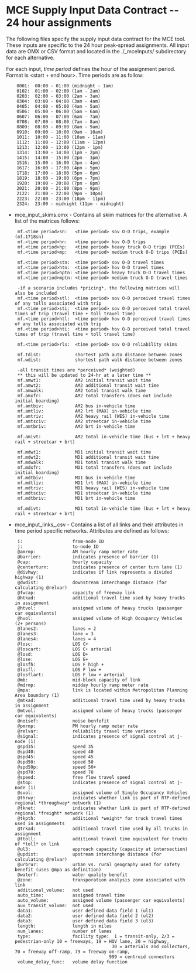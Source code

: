 # MCE Supply Input Data Contract -- 24 hour assignments

The following files specify the supply input data contract for the MCE tool. These inputs are specific to the 24 hour peak-spread assignments. All input data are OMX or CSV format and located in the ./\_mceInputs/ subdirectory for each alternative.
 
 For each input, *time period* defines the hour of the assignment period. Format is <start + end hour>. Time periods are as follow:
   
        0001:  00:00 - 01:00 (midnight - 1am)
        0102:  01:00 - 02:00 (1am - 2am)
        0203:  02:00 - 03:00 (2am - 3am)
        0304:  03:00 - 04:00 (3am - 4am)
        0405:  04:00 - 05:00 (4am - 5am)
        0506:  05:00 - 06:00 (5am - 6am)
        0607:  06:00 - 07:00 (6am - 7am)
        0708:  07:00 - 08:00 (7am - 8am)
        0809:  08:00 - 09:00 (8am - 9am)
        0910:  09:00 - 10:00 (9am - 10am)
        1011:  10:00 - 11:00 (10am - 11am)
        1112:  11:00 - 12:00 (11am - 12pm)
        1213:  12:00 - 13:00 (12pm - 1pm)
        1314:  13:00 - 14:00 (1pm - 2pm)
        1415:  14:00 - 15:00 (2pm - 3pm)
        1516:  15:00 - 16:00 (3pm - 4pm)
        1617:  16:00 - 17:00 (4pm - 5pm)
        1718:  17:00 - 18:00 (5pm - 6pm)
        1819:  18:00 - 19:00 (6pm - 7pm)
        1920:  19:00 - 20:00 (7pm - 8pm)
        2021:  20:00 - 21:00 (8pm - 9pm)
        2122:  21:00 - 22:00 (9pm - 10pm)
        2223:  22:00 - 23:00 (10pm - 11pm)
        2324:  23:00 - midnight (11pm - midnight)
 
 
 - mce_input_skims.omx - Contains all skim matrices for the alternative. A list of the matrices follows:

        mf.<time period>sn:   <time period> sov O-D trips, example (mf.1718sn)
        mf.<time period>hn:   <time period> hov O-D trips
        mf.<time period>hp:   <time period> heavy truck O-D trips (PCEs)
        mf.<time period>mp:   <time period> medium truck O-D trips (PCEs)
        
        mf.<time period>stn:  <time period> sov O-D travel times
        mf.<time period>htn:  <time period> hov O-D travel times
        mf.<time period>hptn: <time period> heavy truck O-D travel times
        mf.<time period>mptn: <time period> medium truck O-D travel times

        -if a scenario includes *pricing*, the following matrices will also be included
        mf.<time period>stl:  <time period> sov O-D perceived travel times of any tolls associated with trip
        mf.<time period>sti:  <time period> sov O-D perceived total travel times of trip (travel time + toll travel time)
        mf.<time period>htl:  <time period> hov O-D perceived travel times of any tolls associated with trip
        mf.<time period>hti:  <time period> hov O-D perceived total travel times of trip (travel time + toll travel time)  
    
        mf.<time period>rls:  <time period> sov O-D reliability skims
   
        mf.tdist:             shortest path auto distance between zones
        mf.wdist:             shortest path walk distance between zones

        -all transit times are *perceived* (weighted)
        ** this will be updated to 24-hr at a later time **
        mf.amwt1:             AM2 initial transit wait time
        mf.amwt2:             AM2 additional transit wait time
        mf.amwalk:            AM2 total tranist walk time
        mf.amxfr:             AM2 total transfers (does not include initial boarding)
        mf.amtbiv:            AM2 bus in-vehicle time
        mf.amtliv:            AM2 lrt (MAX) in-vehicle time
        mf.amtriv:            AM2 heavy rail (WES) in-vehicle time
        mf.amtsciv:           AM2 streetcar in-vehicle time 
        mf.amtbriv:           AM2 brt in-vehicle time
        
        mf.amivt:             AM2 total in-vehicle time (bus + lrt + heavy rail + streetcar + brt)
        
        mf.mdwt1:             MD1 initial transit wait time
        mf.mdwt2:             MD1 additional transit wait time
        mf.mdwalk:            MD1 total tranist walk time
        mf.mdxfr:             MD1 total transfers (does not include initial boarding)
        mf.mdtbiv:            MD1 bus in-vehicle time
        mf.mdtliv:            MD1 lrt (MAX) in-vehicle time
        mf.mdtriv:            MD1 heavy rail (WES) in-vehicle time
        mf.mdtsciv:           MD1 streetcar in-vehicle time
        mf.mdtbriv:           MD1 brt in-vehicle time
        
        mf.mdivt:             MD1 total in-vehicle time (bus + lrt + heavy rail + streetcar + brt)

        
 - mce_input_links_<time period>.csv - Contains a list of all links and their attributes in time period specific networks. Attributes are defined as follows:

        i:                   from-node ID
        j:                   to-node ID
        @amrmp:              AM hourly ramp meter rate
        @barrier:            indicates presence of barrier (1)
        @cap:                hourly capacity
        @centerturn:         indicates presence of center turn lane (1)
        @divhwy:             indicates if link represents a divided highway (1)
        @dwdist:             downstream interchange distance (for calculating @relvar)
        @fwcap:              capacity of freeway link
        @htkad:              additional travel time used by heavy trucks in assignment
        @htvol:              assigned volume of heavy trucks (passenger car equivalents)
        @hvol:               assigned volume of High Occupancy Vehicles (2+ persons)
        @lanes2:             lanes = 2
        @lanes3:             lane = 3
        @lanes4:             lanes = 4
        @losc:               LOS C+
        @loscart:            LOS C+ arterial
        @losd:               LOS D+
        @lose:               LOS E+
        @losfh:              LOS F high +
        @losfl:              LOS F low +
        @losflart:           LOS F low + arterial
        @mb:                 mid-block capacity of link
        @mdrmp:              midday hourly ramp meter rate
        @mpa:                link is located within Metropolitan Planning Area boundary (1)
        @mtkad:              additional travel time used by heavy trucks in assignment
        @mtvol:              assigned volume of heavy trucks (passenger car equivalents)
        @noisef:             noise benfefit
        @pmrmp:              PM hourly ramp meter rate
        @relvar:             reliability travel time variance
        @signal:             indicates presence of signal control at j-node (1)
        @spd35:              speed 35
        @spd40:              speed 40
        @spd45:              speed 45
        @spd50:              speed 50
        @spd50p:             speed 50+
        @spd70:              speed 70
        @speed:              free flow travel speed 
        @stop:               indicates presence of signal control at j-node (1)
        @svol:               assigned volume of Single Occupancy Vehicles 
        @thrwy:              indicates whether link is part of RTP-defined regional *throughway* network (1)
        @tknet:              indicates whether link is part of RTP-defined regional *freight* network (1) 
        @tkpth:              additional *weight* for truck travel times used in assignments 
        @trkad:              additional travel time used by all trucks in assignment 
        @ttoll:              additional travel time equivalent for trucks of *toll* on link  
        @ul3:                approach capacity (capacity at intersection)
        @updist:             upstream interchange distance (for calculating @relvar)
        @urbrur:             urban vs. rural geography used for safety benefit (uses @mpa as definition)
        @waterf:             water quality benefit
        @zone:               transporation analysis zone associated with link
        additional_volume:   not used
        auto_time:           assigned travel time
        auto_volume:         assigned volume (passenger car equivalents)
        aux_transit_volume:  not used
        data1:               user defined data field 1 (ul1)
        data2:               user defined data field 2 (ul2)
        data3:               user defined data field 3 (ul3)
        length:              length in miles
        num_lanes:           number of lanes
        type:                facility type:  1 = transit-only, 2/3 = pedestrian-only 10 = freeways, 19 = HOV lane, 20 = highway,
                                            30 = arterials and collectors, 70 = freeway off-ramp, 79 = freeway on-ramp,
                                           999 = centroid connectors
        volume_delay_func:   volume delay function
